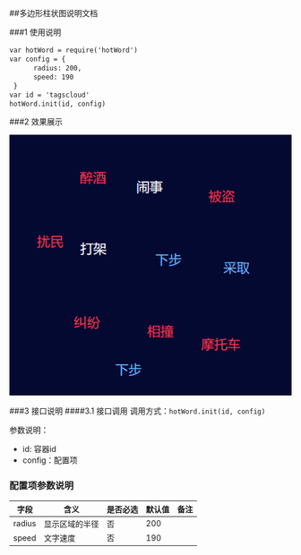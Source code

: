 ##多边形柱状图说明文档

###1 使用说明
```
var hotWord = require('hotWord')
var config = {
      radius: 200,
      speed: 190
 }
var id = 'tagscloud'
hotWord.init(id, config)
```
###2 效果展示

![splitBar](img/hotWord.gif)

###3 接口说明
####3.1 接口调用
调用方式：`hotWord.init(id, config)`

参数说明：

- id:  容器id
- config：配置项

### 配置项参数说明

| 字段     | 含义      | 是否必选 | 默认值  | 备注   |
| ------ | ------- | ---- | ---- | ---- |
| radius | 显示区域的半径 | 否    | 200  |      |
| speed  | 文字速度    | 否    | 190  |      |


